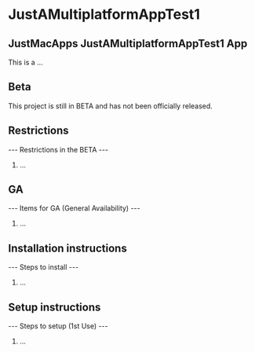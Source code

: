 # JustAMultiplatformAppTest1

## JustMacApps JustAMultiplatformAppTest1 App

This is a ...

## Beta

This project is still in BETA and has not been officially released.

## Restrictions

--- Restrictions in the BETA ---

1) ...

## GA

--- Items for GA (General Availability) ---

1) ...

## Installation instructions

--- Steps to install ---

1) ...

## Setup instructions

--- Steps to setup (1st Use) ---

1) ...

